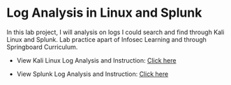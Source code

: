 # Log Analysis in Linux and Splunk

In this lab project, I will analysis on logs I could search and find through Kali Linux and Splunk. Lab practice apart of Infosec Learning and through Springboard Curriculum.

- View Kali Linux Log Analysis and Instruction: [Click here](https://github.com/DarinNaoroji15/Log-Analysis-in-Linux-and-Splunk/blob/main/Log%20Analysis%20and%20Command%20Line%20Usage%20in%20Linux.md)

- View Splunk Log Analysis and Instruction: [Click here](https://github.com/DarinNaoroji15/Log-Analysis-in-Linux-and-Splunk/blob/main/Log%20Analysis%20in%20Splunk.md)
